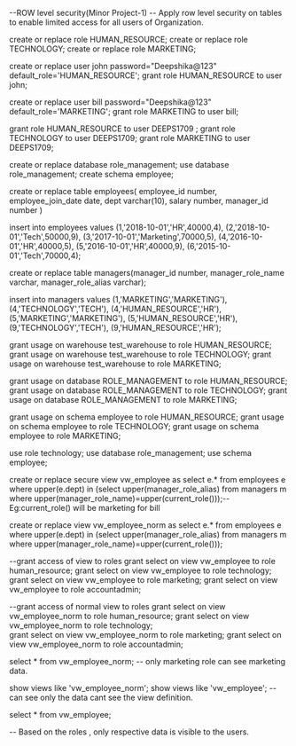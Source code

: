 --ROW level security(Minor Project-1)
-- Apply row level security on tables to enable limited access for all users of Organization.

create or replace role HUMAN_RESOURCE;
create or replace role TECHNOLOGY;
create or replace role MARKETING;

create or replace user john password="Deepshika@123" default_role='HUMAN_RESOURCE';
grant role HUMAN_RESOURCE to user john;

create or replace user bill password="Deepshika@123" default_role='MARKETING';
grant role MARKETING to user bill;

grant role HUMAN_RESOURCE to user DEEPS1709 ;
grant role TECHNOLOGY to user DEEPS1709;
grant role MARKETING to user DEEPS1709;

create or replace database role_management;
use database role_management;
create schema employee;

create or replace table employees(
employee_id number,
employee_join_date date,
dept varchar(10),
salary number,
manager_id number
)

insert into employees values
(1,'2018-10-01','HR',40000,4),
(2,'2018-10-01','Tech',50000,9),
(3,'2017-10-01','Marketing',70000,5),
(4,'2016-10-01','HR',40000,5),
(5,'2016-10-01','HR',40000,9),
(6,'2015-10-01','Tech',70000,4);

create or replace table managers(manager_id number,
                                manager_role_name varchar,
                                manager_role_alias varchar);
                                
insert into managers values
(1,'MARKETING','MARKETING'),
(4,'TECHNOLOGY','TECH'),
(4,'HUMAN_RESOURCE','HR'),
(5,'MARKETING','MARKETING'),
(5,'HUMAN_RESOURCE','HR'),
(9,'TECHNOLOGY','TECH'),
(9,'HUMAN_RESOURCE','HR');

grant usage on warehouse test_warehouse to role HUMAN_RESOURCE; 
grant usage on warehouse test_warehouse to role TECHNOLOGY; 
grant usage on warehouse test_warehouse to role MARKETING; 

grant usage on database ROLE_MANAGEMENT to role HUMAN_RESOURCE; 
grant usage on database ROLE_MANAGEMENT to role TECHNOLOGY; 
grant usage on database ROLE_MANAGEMENT to role MARKETING; 

grant usage on schema employee to role HUMAN_RESOURCE; 
grant usage on schema employee to role TECHNOLOGY; 
grant usage on schema employee to role MARKETING; 

use role technology;
use database role_management;
use schema employee;

create or replace secure view vw_employee as
select e.* 
from employees e
where upper(e.dept) in (select upper(manager_role_alias)
                       from managers m
               where upper(manager_role_name)=upper(current_role()));--Eg:current_role() will be marketing for bill
               
create or replace  view vw_employee_norm as
select e.* 
from employees e
where upper(e.dept) in (select upper(manager_role_alias)
                       from managers m
               where upper(manager_role_name)=upper(current_role()));
               
--grant access of view to roles
grant select on view vw_employee to role human_resource;
grant select on view vw_employee to role technology;                      
grant select on view vw_employee to role marketing;
grant select on view vw_employee to role accountadmin;

--grant access of normal view to roles
grant select on view vw_employee_norm to role human_resource;
grant select on view vw_employee_norm to role technology;                      
grant select on view vw_employee_norm to role marketing;
grant select on view vw_employee_norm to role accountadmin;

select * from vw_employee_norm; -- only marketing role can see marketing data.

show views like 'vw_employee_norm';
show views like 'vw_employee'; -- can see only the data cant see the view definition.

select * from vw_employee;

-- Based on the roles , only respective data is visible to the users.









